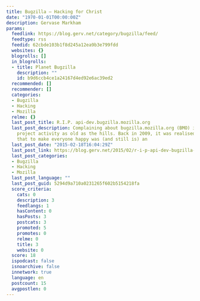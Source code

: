 ```yaml
---
title: Bugzilla – Hacking for Christ
date: "1970-01-01T00:00:00Z"
description: Gervase Markham
params:
  feedlink: https://blog.gerv.net/category/bugzilla/feed/
  feedtype: rss
  feedid: 62cbde103b1f8d245a12ea9b3e799fdd
  websites: {}
  blogrolls: []
  in_blogrolls:
  - title: Planet Bugzilla
    description: ""
    id: b9d6ccb4ce1a24167d4ed92e6ac39ed2
  recommended: []
  recommender: []
  categories:
  - Bugzilla
  - Hacking
  - Mozilla
  relme: {}
  last_post_title: R.I.P. api-dev.bugzilla.mozilla.org
  last_post_description: Complaining about bugzilla.mozilla.org (BMO) is a Mozilla
    project activity as old as the hills. Back in 2009, it was realised by the Foundation
    that to make everyone happy was (and still is) an
  last_post_date: "2015-02-18T16:04:29Z"
  last_post_link: https://blog.gerv.net/2015/02/r-i-p-api-dev-bugzilla-mozilla-org/
  last_post_categories:
  - Bugzilla
  - Hacking
  - Mozilla
  last_post_language: ""
  last_post_guid: 5294d9a710a0231265f602b5154218fa
  score_criteria:
    cats: 0
    description: 3
    feedlangs: 1
    hasContent: 0
    hasPosts: 3
    postcats: 3
    promoted: 5
    promotes: 0
    relme: 0
    title: 3
    website: 0
  score: 18
  ispodcast: false
  isnoarchive: false
  innetwork: true
  language: en
  postcount: 15
  avgpostlen: 0
---
```

